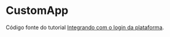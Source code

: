 # CustomApp

Código fonte do tutorial [Integrando com o login da plataforma](https://dev.senior.com.br/documentacao/integrando-com-o-login-da-plataforma/).
